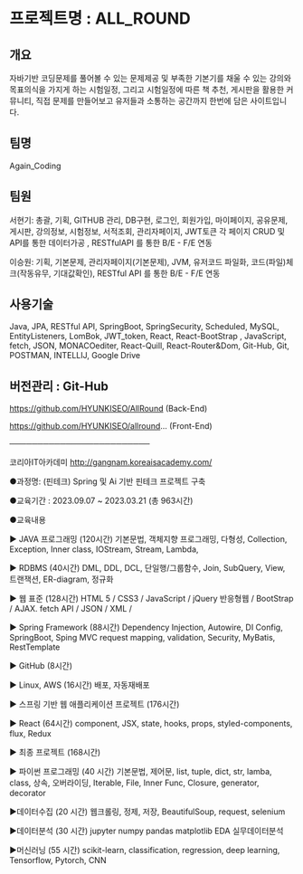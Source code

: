 # 프로젝트명 : ALL_ROUND

## 개요 
자바기반 코딩문제를 풀어볼 수 있는 문제제공 및 부족한 기본기를 채울 수 있는 강의와 목표의식을 가지게 하는 시험일정, 그리고 시험일정에 따른 책 추천, 게시판을 활용한 커뮤니티, 직접 문제를 만들어보고 유저들과 소통하는 공간까지 한번에 담은 사이트입니다.

## 팀명
Again_Coding

## 팀원 
   서현기: 총괄, 기획, GITHUB 관리, DB구현, 로그인, 회원가입, 마이페이지, 공유문제, 게시판, 강의정보, 시험정보, 서적조회, 관리자페이지, JWT토큰 각 페이지 CRUD 및 API를 통한 데이터가공 , RESTfulAPI 를 통한 B/E - F/E 연동
  
   이승원: 기획, 기본문제, 관리자페이지(기본문제), JVM, 유저코드 파일화, 코드(파일)체크(작동유무, 기대값확인), RESTful API 를 통한 B/E - F/E 연동


## 사용기술
Java, JPA, RESTful API, SpringBoot, SpringSecurity, Scheduled, MySQL, EntityListeners, LomBok, JWT_token, React, React-BootStrap , JavaScript, fetch, JSON, MONACOediter, React-Quill, React-Router&Dom, Git-Hub, Git, POSTMAN, INTELLIJ, Google Drive

## 버전관리 : Git-Hub

https://github.com/HYUNKISEO/AllRound (Back-End)

https://github.com/HYUNKISEO/allround... (Front-End)

─────────────────────────

코리아IT아카데미 http://gangnam.koreaisacademy.com/

●과정명:  (핀테크) Spring 및 Ai 기반 핀테크 프로젝트 구축

●교육기간 : 2023.09.07 ~ 2023.03.21 (총 963시간)

●교육내용 

▶ JAVA 프로그래밍 (120시간)
 기본문법, 객체지향 프로그래밍, 다형성, Collection, Exception, Inner class, IOStream, Stream, Lambda, 

▶ RDBMS (40시간)
 DML, DDL, DCL, 단일행/그룹함수, Join, SubQuery, View, 트랜잭션, ER-diagram, 정규화

▶ 웹 표준  (128시간)
 HTML 5 / CSS3 / JavaScript / jQuery
 반응형웹 / BootStrap / AJAX. fetch API / JSON / XML /

▶ Spring Framework (88시간)
 Dependency Injection, Autowire, DI Config,  SpringBoot, Sping MVC
 request mapping, validation, Security,  MyBatis, RestTemplate

▶ GitHub (8시간)

▶ Linux, AWS  (16시간)
 배포,  자동재배포

▶ 스프링 기반 웹 애플리케이션 프로젝트 (176시간)

▶ React (64시간)
component, JSX, state, hooks, props, styled-components, flux, Redux

▶ 최종 프로젝트 (168시간)

▶ 파이썬 프로그래밍 (40 시간)
기본문법, 제어문, list, tuple, dict, str, lamba, class, 상속, 오버라이딩, Iterable, File, Inner Func, Closure, generator, decorator

▶데이터수집 (20 시간)
웹크롤링, 정제, 저장, BeautifulSoup, request, selenium

▶데이터분석 (30 시간)
jupyter numpy pandas matplotlib EDA 실무데이터분석

▶머신러닝 (55 시간)
scikit-learn, classification, regression, deep learning, Tensorflow, Pytorch, CNN
